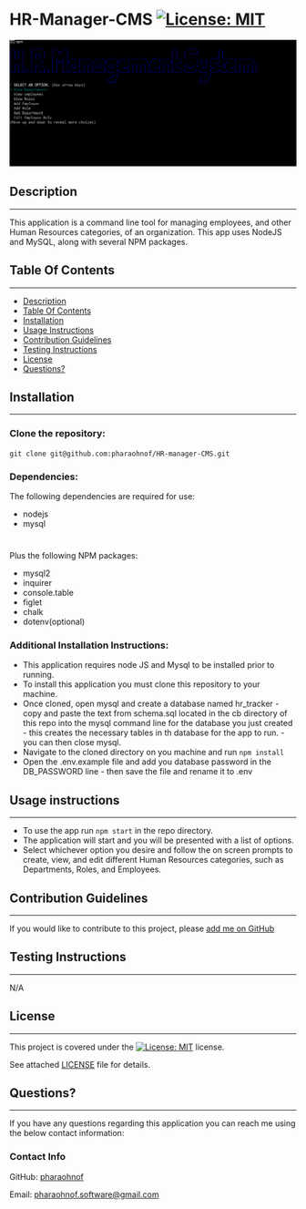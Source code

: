 #  HR-Manager-CMS   [![License: MIT](https://img.shields.io/badge/License-MIT-yellow.svg)](https://opensource.org/licenses/MIT)

![HR-Manager-CMS](capture.png)

  ##  Description

***

  This application is a command line tool for managing employees, and other Human Resources categories, of an organization. This app uses NodeJS and MySQL, along with several NPM packages.
  
  ## Table Of Contents  

***
  * [Description](#Description)
  * [Table Of Contents](#table-of-contents)
  * [Installation](#Installation)
  * [Usage Instructions](#usage-instructions)
  * [Contribution Guidelines](#contribution-guidelines)
  * [Testing Instructions](#testing-instructions)
  * [License](#License)
  * [Questions?](#questions)

  ##  Installation

***

  ### Clone the repository: 
    git clone git@github.com:pharaohnof/HR-manager-CMS.git  
      
  ### Dependencies:  
  The following dependencies are required for use:  
 * nodejs
 * mysql
 #
 Plus the following NPM packages:
 * mysql2
 * inquirer
 * console.table
 * figlet
 * chalk
 * dotenv(optional)  
  
  ### Additional Installation Instructions:

    
  * This application requires node JS and Mysql to be installed prior to running. 
  * To install this application you must clone this repository to your machine.
  * Once cloned, open mysql and create a database named hr_tracker - copy and paste the text from schema.sql located in the cb directory of this repo into the mysql command line for the database you just created - this creates the necessary tables in th database for the app to run. - you can then close mysql.
  * Navigate to the cloned directory on you machine and run `npm install`
  * Open the .env.example file and add you database password in the DB_PASSWORD line - then save the file and rename it to .env

  ##  Usage instructions  

***
    
  * To use the app run `npm start` in the repo directory.
  * The application will start and you will be presented with a list of options.
  * Select whichever option you desire and follow the on screen prompts to create, view, and edit different Human Resources categories, such as Departments, Roles, and Employees.
    
  ##  Contribution Guidelines  

***
    
  If you would like to contribute to this project, please [add me on GitHub](https://github.com/pharaohnof)
    
  ##  Testing Instructions  

  ***
    
  N/A  
    
  ##  License

  ***
      
  This project is covered under the [![License: MIT](https://img.shields.io/badge/License-MIT-yellow.svg)](https://opensource.org/licenses/MIT) license.  
    
  See attached [LICENSE](./LICENSE) file for details.  
    
  ##  Questions?  

  ***
  
  If you have any questions regarding this application you can reach me using the below contact information:  
  ### Contact Info  
    
  GitHub: [pharaohnof](https://github.com/pharaohnof)

  Email:  pharaohnof.software@gmail.com
